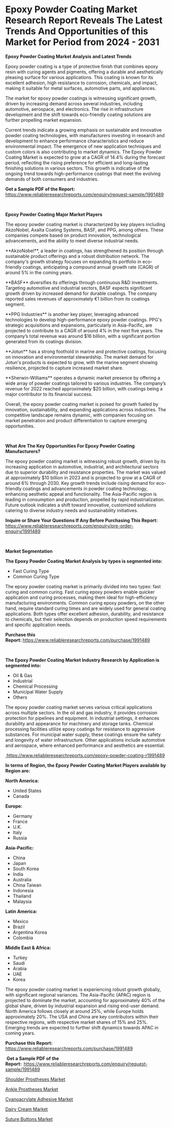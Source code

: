 <p><h1>Epoxy Powder Coating Market Research Report Reveals The Latest Trends And Opportunities of this Market for Period from 2024 - 2031</h1></p><p><strong>Epoxy Powder Coating Market Analysis and Latest Trends</strong></p>
<p><p>Epoxy powder coating is a type of protective finish that combines epoxy resin with curing agents and pigments, offering a durable and aesthetically pleasing surface for various applications. This coating is known for its excellent adhesion, high resistance to corrosion, chemicals, and impact, making it suitable for metal surfaces, automotive parts, and appliances. </p><p>The market for epoxy powder coatings is witnessing significant growth, driven by increasing demand across several industries, including automotive, aerospace, and electronics. The rise in infrastructure development and the shift towards eco-friendly coating solutions are further propelling market expansion. </p><p>Current trends indicate a growing emphasis on sustainable and innovative powder coating technologies, with manufacturers investing in research and development to enhance performance characteristics and reduce environmental impact. The emergence of new application techniques and custom colors is also contributing to market dynamics. The Epoxy Powder Coating Market is expected to grow at a CAGR of 14.4% during the forecast period, reflecting the rising preference for efficient and long-lasting finishing solutions in various sectors. This growth is indicative of the ongoing trend towards high-performance coatings that meet the evolving demands of both consumers and industries.</p></p>
<p><strong>Get a Sample PDF of the Report:&nbsp;</strong> <a href="https://www.reliableresearchreports.com/enquiry/request-sample/1991489?utm_campaign=8&utm_medium=2&utm_source=Github&utm_content=ia&utm_term=08112024&utm_id=epoxy-powder-coating">https://www.reliableresearchreports.com/enquiry/request-sample/1991489</a></p>
<p>&nbsp;</p>
<p><strong>Epoxy Powder Coating Major Market Players</strong></p>
<p><p>The epoxy powder coating market is characterized by key players including AkzoNobel, Axalta Coating Systems, BASF, and PPG, among others. These companies compete based on product innovation, technological advancements, and the ability to meet diverse industrial needs.</p><p>**AkzoNobel**, a leader in coatings, has strengthened its position through sustainable product offerings and a robust distribution network. The company's growth strategy focuses on expanding its portfolio in eco-friendly coatings, anticipating a compound annual growth rate (CAGR) of around 5% in the coming years.</p><p>**BASF** diversifies its offerings through continuous R&D investments. Targeting automotive and industrial sectors, BASF expects significant growth driven by increased demand for durable coatings. The company reported sales revenues of approximately €1 billion from its coatings segment.</p><p>**PPG Industries** is another key player, leveraging advanced technologies to develop high-performance epoxy powder coatings. PPG's strategic acquisitions and expansions, particularly in Asia-Pacific, are projected to contribute to a CAGR of around 4% in the next five years. The company’s total revenue was around $16 billion, with a significant portion generated from its coatings division.</p><p>**Jotun** has a strong foothold in marine and protective coatings, focusing on innovation and environmental stewardship. The market demand for Jotun's products is expected to grow, with the marine segment showing resilience, projected to capture increased market share.</p><p>**Sherwin-Williams** operates a dynamic market presence by offering a wide array of powder coatings tailored to various industries. The company’s revenue for 2022 reached approximately $20 billion, with coatings being a major contributor to its financial success.</p><p>Overall, the epoxy powder coating market is poised for growth fueled by innovation, sustainability, and expanding applications across industries. The competitive landscape remains dynamic, with companies focusing on market penetration and product differentiation to capture emerging opportunities.</p></p>
<p>&nbsp;</p>
<p><strong>What Are The Key Opportunities For Epoxy Powder Coating Manufacturers?</strong></p>
<p><p>The epoxy powder coating market is witnessing robust growth, driven by its increasing application in automotive, industrial, and architectural sectors due to superior durability and resistance properties. The market was valued at approximately $10 billion in 2023 and is projected to grow at a CAGR of around 6% through 2030. Key growth trends include rising demand for eco-friendly coatings and advancements in powder coating technology, enhancing aesthetic appeal and functionality. The Asia-Pacific region is leading in consumption and production, propelled by rapid industrialization. Future outlook indicates a shift toward innovative, customized solutions catering to diverse industry needs and sustainability initiatives.</p></p>
<p><strong>Inquire or Share Your Questions If Any Before Purchasing This Report:</strong> <a href="https://www.reliableresearchreports.com/enquiry/pre-order-enquiry/1991489?utm_campaign=8&utm_medium=2&utm_source=Github&utm_content=ia&utm_term=08112024&utm_id=epoxy-powder-coating">https://www.reliableresearchreports.com/enquiry/pre-order-enquiry/1991489</a></p>
<p>&nbsp;</p>
<p><strong>Market Segmentation</strong></p>
<p><strong>The Epoxy Powder Coating Market Analysis by types is segmented into:</strong></p>
<p><ul><li>Fast Curing Type</li><li>Common Curing Type</li></ul></p>
<p><p>The epoxy powder coating market is primarily divided into two types: fast curing and common curing. Fast curing epoxy powders enable quicker application and curing processes, making them ideal for high-efficiency manufacturing environments. Common curing epoxy powders, on the other hand, require standard curing times and are widely used for general coating applications. Both types offer excellent adhesion, durability, and resistance to chemicals, but their selection depends on production speed requirements and specific application needs.</p></p>
<p><strong>Purchase this Report:&nbsp;</strong><a href="https://www.reliableresearchreports.com/purchase/1991489?utm_campaign=8&utm_medium=2&utm_source=Github&utm_content=ia&utm_term=08112024&utm_id=epoxy-powder-coating">https://www.reliableresearchreports.com/purchase/1991489</a></p>
<p>&nbsp;</p>
<p><strong>The Epoxy Powder Coating Market Industry Research by Application is segmented into:</strong></p>
<p><ul><li>Oil & Gas</li><li>Industrial</li><li>Chemical Processing</li><li>Municipal Water Supply</li><li>Others</li></ul></p>
<p><p>The epoxy powder coating market serves various critical applications across multiple sectors. In the oil and gas industry, it provides corrosion protection for pipelines and equipment. In industrial settings, it enhances durability and appearance for machinery and storage tanks. Chemical processing facilities utilize epoxy coatings for resistance to aggressive substances. For municipal water supply, these coatings ensure the safety and longevity of water infrastructure. Other applications include automotive and aerospace, where enhanced performance and aesthetics are essential.</p></p>
<p><a href="https://www.reliableresearchreports.com/epoxy-powder-coating-r1991489?utm_campaign=8&utm_medium=2&utm_source=Github&utm_content=ia&utm_term=08112024&utm_id=epoxy-powder-coating">&nbsp;https://www.reliableresearchreports.com/epoxy-powder-coating-r1991489</a></p>
<p><strong>In terms of Region, the Epoxy Powder Coating Market Players available by Region are:</strong></p>
<p>
    <p> <strong> North America: </strong>
        <ul>
            <li>United States</li>
            <li>Canada</li>
        </ul>
        </p> 
    <p> <strong> Europe: </strong>
        <ul>
            <li>Germany</li>
            <li>France</li>
            <li>U.K.</li>
            <li>Italy</li>
            <li>Russia</li>
        </ul>
        </p> 
    <p> <strong> Asia-Pacific: </strong>
        <ul>
            <li>China</li>
            <li>Japan</li>
            <li>South Korea</li>
            <li>India</li>
            <li>Australia</li>
            <li>China Taiwan</li>
            <li>Indonesia</li>
            <li>Thailand</li>
            <li>Malaysia</li>
        </ul>
        </p> 
    <p> <strong> Latin America: </strong>
        <ul>
            <li>Mexico</li>
            <li>Brazil</li>
            <li>Argentina Korea</li>
            <li>Colombia</li>
        </ul>
        </p> 
    <p> <strong> Middle East & Africa: </strong>
        <ul>
            <li>Turkey</li>
            <li>Saudi</li>
            <li>Arabia</li>
            <li>UAE</li>
            <li>Korea</li>
        </ul>
    </p>
    </p>
<p><p>The epoxy powder coating market is experiencing robust growth globally, with significant regional variances. The Asia-Pacific (APAC) region is projected to dominate the market, accounting for approximately 40% of the global share, driven by industrial expansion and rising end-user demand. North America follows closely at around 25%, while Europe holds approximately 20%. The USA and China are key contributors within their respective regions, with respective market shares of 15% and 25%. Emerging trends are expected to further shift dynamics towards APAC in coming years.</p></p>
<p><strong>Purchase this Report: </strong><a href="https://www.reliableresearchreports.com/purchase/1991489?utm_campaign=8&utm_medium=2&utm_source=Github&utm_content=ia&utm_term=08112024&utm_id=epoxy-powder-coating">https://www.reliableresearchreports.com/purchase/1991489</a></p>
<p>&nbsp;<strong>Get a Sample PDF of the Report:&nbsp;&nbsp;</strong><a href="https://www.reliableresearchreports.com/enquiry/request-sample/1991489?utm_campaign=8&utm_medium=2&utm_source=Github&utm_content=ia&utm_term=08112024&utm_id=epoxy-powder-coating">https://www.reliableresearchreports.com/enquiry/request-sample/1991489</a></p>
<p><strong></strong></p>
<p><p><a href="https://issuu.com/reportprime-2/docs/shoulder-prostheses-market-size-203_d17e335f4dc30e?utm_campaign=8&utm_medium=2&utm_source=Github&utm_content=ia&utm_term=08112024&utm_id=epoxy-powder-coating">Shoulder Prostheses Market</a></p><p><a href="https://issuu.com/reportprime-2/docs/ankle-prostheses-market-size-2030.p_f12a288406eaa4?utm_campaign=8&utm_medium=2&utm_source=Github&utm_content=ia&utm_term=08112024&utm_id=epoxy-powder-coating">Ankle Prostheses Market</a></p><p><a href="https://github.com/cliffxbwergin/Market-Research-Report-List-1/blob/main/cyanoacrylate-adhesive-market.md?utm_campaign=8&utm_medium=2&utm_source=Github&utm_content=ia&utm_term=08112024&utm_id=epoxy-powder-coating">Cyanoacrylate Adhesive Market</a></p><p><a href="https://github.com/loftinirkaakcsu/Market-Research-Report-List-1/blob/main/dairy-cream-market.md?utm_campaign=8&utm_medium=2&utm_source=Github&utm_content=ia&utm_term=08112024&utm_id=epoxy-powder-coating">Dairy Cream Market</a></p><p><a href="https://issuu.com/reportprime-2/docs/suture-buttons-market-size-2030.ppt_b21223c1da5600?utm_campaign=8&utm_medium=2&utm_source=Github&utm_content=ia&utm_term=08112024&utm_id=epoxy-powder-coating">Suture Buttons Market</a></p></p>